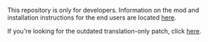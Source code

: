 This repository is only for developers. Information on the mod and installation instructions for the end users are located [here](http://07th-mod.com/wiki/Umineko/Tsubasa-Hane/).

If you're looking for the outdated translation-only patch, click [here](../../tree/tl-only).
